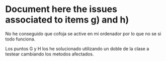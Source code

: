 # Document here the issues associated to items g) and h)
No he conseguido que cofoja se active en mi ordenador por lo que no se si todo funciona.

Los puntos  G y H los he solucionado utilizando un doble de la clase a testear cambiando los metodos afectados.